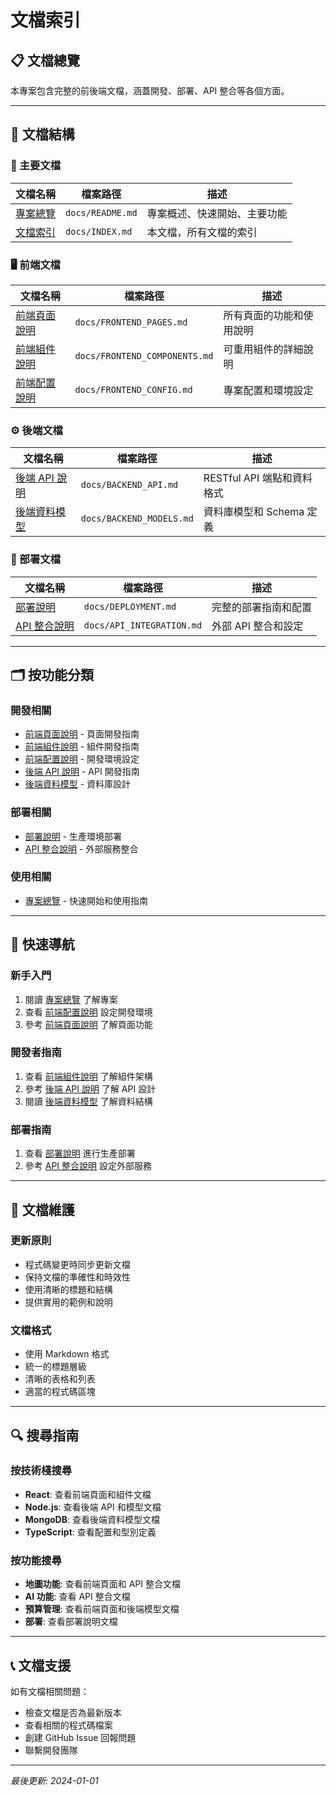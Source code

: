 # 文檔索引

## 📋 文檔總覽

本專案包含完整的前後端文檔，涵蓋開發、部署、API 整合等各個方面。

---

## 📁 文檔結構

### 🎯 主要文檔
| 文檔名稱 | 檔案路徑 | 描述 |
|---------|---------|------|
| [專案總覽](./README.md) | `docs/README.md` | 專案概述、快速開始、主要功能 |
| [文檔索引](./INDEX.md) | `docs/INDEX.md` | 本文檔，所有文檔的索引 |

### 🖥️ 前端文檔
| 文檔名稱 | 檔案路徑 | 描述 |
|---------|---------|------|
| [前端頁面說明](./FRONTEND_PAGES.md) | `docs/FRONTEND_PAGES.md` | 所有頁面的功能和使用說明 |
| [前端組件說明](./FRONTEND_COMPONENTS.md) | `docs/FRONTEND_COMPONENTS.md` | 可重用組件的詳細說明 |
| [前端配置說明](./FRONTEND_CONFIG.md) | `docs/FRONTEND_CONFIG.md` | 專案配置和環境設定 |

### ⚙️ 後端文檔
| 文檔名稱 | 檔案路徑 | 描述 |
|---------|---------|------|
| [後端 API 說明](./BACKEND_API.md) | `docs/BACKEND_API.md` | RESTful API 端點和資料格式 |
| [後端資料模型](./BACKEND_MODELS.md) | `docs/BACKEND_MODELS.md` | 資料庫模型和 Schema 定義 |

### 🚀 部署文檔
| 文檔名稱 | 檔案路徑 | 描述 |
|---------|---------|------|
| [部署說明](./DEPLOYMENT.md) | `docs/DEPLOYMENT.md` | 完整的部署指南和配置 |
| [API 整合說明](./API_INTEGRATION.md) | `docs/API_INTEGRATION.md` | 外部 API 整合和設定 |

---

## 🗂️ 按功能分類

### 開發相關
- [前端頁面說明](./FRONTEND_PAGES.md) - 頁面開發指南
- [前端組件說明](./FRONTEND_COMPONENTS.md) - 組件開發指南
- [前端配置說明](./FRONTEND_CONFIG.md) - 開發環境設定
- [後端 API 說明](./BACKEND_API.md) - API 開發指南
- [後端資料模型](./BACKEND_MODELS.md) - 資料庫設計

### 部署相關
- [部署說明](./DEPLOYMENT.md) - 生產環境部署
- [API 整合說明](./API_INTEGRATION.md) - 外部服務整合

### 使用相關
- [專案總覽](./README.md) - 快速開始和使用指南

---

## 🎯 快速導航

### 新手入門
1. 閱讀 [專案總覽](./README.md) 了解專案
2. 查看 [前端配置說明](./FRONTEND_CONFIG.md) 設定開發環境
3. 參考 [前端頁面說明](./FRONTEND_PAGES.md) 了解頁面功能

### 開發者指南
1. 查看 [前端組件說明](./FRONTEND_COMPONENTS.md) 了解組件架構
2. 參考 [後端 API 說明](./BACKEND_API.md) 了解 API 設計
3. 閱讀 [後端資料模型](./BACKEND_MODELS.md) 了解資料結構

### 部署指南
1. 查看 [部署說明](./DEPLOYMENT.md) 進行生產部署
2. 參考 [API 整合說明](./API_INTEGRATION.md) 設定外部服務

---

## 📝 文檔維護

### 更新原則
- 程式碼變更時同步更新文檔
- 保持文檔的準確性和時效性
- 使用清晰的標題和結構
- 提供實用的範例和說明

### 文檔格式
- 使用 Markdown 格式
- 統一的標題層級
- 清晰的表格和列表
- 適當的程式碼區塊

---

## 🔍 搜尋指南

### 按技術棧搜尋
- **React**: 查看前端頁面和組件文檔
- **Node.js**: 查看後端 API 和模型文檔
- **MongoDB**: 查看後端資料模型文檔
- **TypeScript**: 查看配置和型別定義

### 按功能搜尋
- **地圖功能**: 查看前端頁面和 API 整合文檔
- **AI 功能**: 查看 API 整合文檔
- **預算管理**: 查看前端頁面和後端模型文檔
- **部署**: 查看部署說明文檔

---

## 📞 文檔支援

如有文檔相關問題：
- 檢查文檔是否為最新版本
- 查看相關的程式碼檔案
- 創建 GitHub Issue 回報問題
- 聯繫開發團隊

---

*最後更新: 2024-01-01*
